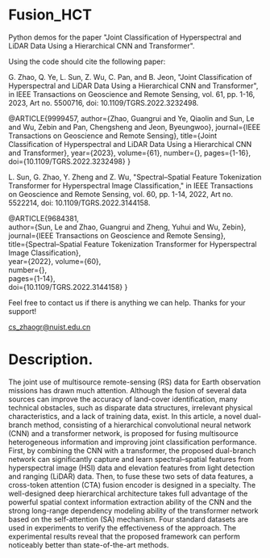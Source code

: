 # Fusion_HCT

Python demos for the paper "Joint Classification of Hyperspectral and LiDAR Data Using a Hierarchical CNN and Transformer".

Using the code should cite the following paper:

G. Zhao, Q. Ye, L. Sun, Z. Wu, C. Pan, and B. Jeon, "Joint Classification of Hyperspectral and LiDAR Data Using a Hierarchical CNN and Transformer", in IEEE Transactions on Geoscience and Remote Sensing, vol. 61, pp. 1-16, 2023, Art no. 5500716, doi: 10.1109/TGRS.2022.3232498.

@ARTICLE{9999457,
  author={Zhao, Guangrui and Ye, Qiaolin and Sun, Le and Wu, Zebin and Pan, Chengsheng and Jeon, Byeungwoo},
  journal={IEEE Transactions on Geoscience and Remote Sensing}, 
  title={Joint Classification of Hyperspectral and LiDAR Data Using a Hierarchical CNN and Transformer}, 
  year={2023},
  volume={61},
  number={},
  pages={1-16},
  doi={10.1109/TGRS.2022.3232498}
}

L. Sun, G. Zhao, Y. Zheng and Z. Wu, "Spectral–Spatial Feature Tokenization Transformer for Hyperspectral Image Classification," in IEEE Transactions on Geoscience and Remote Sensing, vol. 60, pp. 1-14, 2022, Art no. 5522214,  doi: 10.1109/TGRS.2022.3144158.
  
@ARTICLE{9684381,  
    author={Sun, Le and Zhao, Guangrui and Zheng, Yuhui and Wu, Zebin},  
    journal={IEEE Transactions on Geoscience and Remote Sensing},   
    title={Spectral–Spatial Feature Tokenization Transformer for Hyperspectral Image Classification},   
    year={2022}, 
    volume={60},  
    number={},  
    pages={1-14},  
    doi={10.1109/TGRS.2022.3144158}
}

Feel free to contact us if there is anything we can help. Thanks for your support!

cs_zhaogr@nuist.edu.cn 

# Description.

  The joint use of multisource remote-sensing (RS) data for Earth observation missions has drawn much attention. Although the fusion of several data sources can improve the accuracy of land-cover identification, many technical obstacles, such as disparate data structures, irrelevant physical characteristics, and a lack of training data, exist. In this article, a novel dual-branch method, consisting of a hierarchical convolutional neural network (CNN) and a transformer network, is proposed for fusing multisource heterogeneous information and improving joint classification performance. First, by combining the CNN with a transformer, the proposed dual-branch network can significantly capture and learn spectral–spatial features from hyperspectral image (HSI) data and elevation features from light detection and ranging (LiDAR) data. Then, to fuse these two sets of data features, a cross-token attention (CTA) fusion encoder is designed in a specialty. The well-designed deep hierarchical architecture takes full advantage of the powerful spatial context information extraction ability of the CNN and the strong long-range dependency modeling ability of the transformer network based on the self-attention (SA) mechanism. Four standard datasets are used in experiments to verify the effectiveness of the approach. The experimental results reveal that the proposed framework can perform noticeably better than state-of-the-art methods. 

